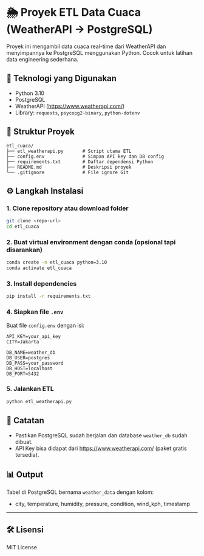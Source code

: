
# 🌦️ Proyek ETL Data Cuaca (WeatherAPI → PostgreSQL)

Proyek ini mengambil data cuaca real-time dari WeatherAPI dan menyimpannya ke PostgreSQL menggunakan Python. Cocok untuk latihan data engineering sederhana.

## 🚀 Teknologi yang Digunakan
- Python 3.10
- PostgreSQL
- WeatherAPI (https://www.weatherapi.com/)
- Library: `requests`, `psycopg2-binary`, `python-dotenv`

## 🧱 Struktur Proyek

```
etl_cuaca/
├── etl_weatherapi.py       # Script utama ETL
├── config.env              # Simpan API key dan DB config
├── requirements.txt        # Daftar dependensi Python
├── README.md               # Deskripsi proyek
└── .gitignore              # File ignore Git
```

## ⚙️ Langkah Instalasi

### 1. Clone repository atau download folder

```bash
git clone <repo-url>
cd etl_cuaca
```

### 2. Buat virtual environment dengan conda (opsional tapi disarankan)

```bash
conda create -n etl_cuaca python=3.10
conda activate etl_cuaca
```

### 3. Install dependencies

```bash
pip install -r requirements.txt
```

### 4. Siapkan file `.env`

Buat file `config.env` dengan isi:

```
API_KEY=your_api_key
CITY=Jakarta

DB_NAME=weather_db
DB_USER=postgres
DB_PASS=your_password
DB_HOST=localhost
DB_PORT=5432
```

### 5. Jalankan ETL

```bash
python etl_weatherapi.py
```

## 📌 Catatan

- Pastikan PostgreSQL sudah berjalan dan database `weather_db` sudah dibuat.
- API Key bisa didapat dari https://www.weatherapi.com/ (paket gratis tersedia).

## 📊 Output

Tabel di PostgreSQL bernama `weather_data` dengan kolom:
- city, temperature, humidity, pressure, condition, wind_kph, timestamp

---

## 🛠️ Lisensi

MIT License
